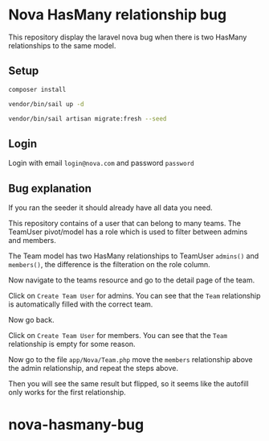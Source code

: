 
# Nova HasMany relationship bug

This repository display the laravel nova bug when there is two HasMany relationships to the same model.

## Setup

```sh
composer install

vendor/bin/sail up -d

vendor/bin/sail artisan migrate:fresh --seed
```

## Login

Login with email `login@nova.com` and password `password` 

## Bug explanation

If you ran the seeder it should already have all data you need.

This repository contains of a user that can belong to many teams. The TeamUser pivot/model has a role which is used to filter between admins and members.

The Team model has two HasMany relationships to TeamUser `admins()` and `members()`, the difference is the filteration on the role column.

Now navigate to the teams resource and go to the detail page of the team.

Click on `Create Team User` for admins. You can see that the `Team` relationship is automatically filled with the correct team.

Now go back.

Click on `Create Team User` for members. You can see that the `Team` relationship is empty for some reason.

Now go to the file `app/Nova/Team.php` move the `members` relationship above the admin relationship, and repeat the steps above.

Then you will see the same result but flipped, so it seems like the autofill only works for the first relationship.
# nova-hasmany-bug
